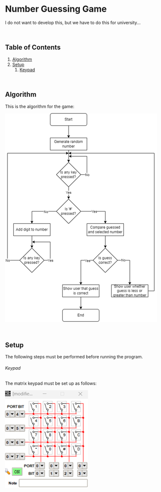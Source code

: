 # Number Guessing Game
I do not want to develop this, but we have to do this for university...

<br/>

## Table of Contents
1. [Algorithm](#algorithm)
2. [Setup](#setup)
    1. [Keypad](#keypad)

<br/>

## Algorithm
This is the algorithm for the game:

![Algorithm](./docs/img/algorithm.png)

<br/>

## Setup
The following steps must be performed before running the program.

###### Keypad
The matrix keypad must be set up as follows:

![Matrix keypad](./docs/img/matrix_keypad.png)

